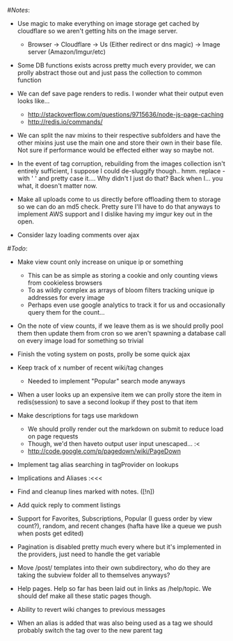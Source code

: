 #*Notes*:
* Use magic to make everything on image storage get cached by cloudflare so we aren't getting hits on the image server.
    * Browser -> Cloudflare -> Us (Either redirect or dns magic) -> Image server (Amazon/Imgur/etc)

* Some DB functions exists across pretty much every provider, we can prolly abstract those out and just pass the collection to common function

* We can def save page renders to redis. I wonder what their output even looks like...
    * http://stackoverflow.com/questions/9715636/node-js-page-caching
    * http://redis.io/commands/

* We can split the nav mixins to their respective subfolders and have the other mixins just use the main one and store their own in their base file. Not sure if performance would be effected either way so maybe not.

* In the event of tag corruption, rebuilding from the images collection isn't entirely sufficient, I suppose I could de-sluggify though.. hmm. replace - with ' ' and pretty case it.... Why didn't I just do that? Back when I... you what, it doesn't matter now.

* Make all uploads come to us directly before offloading them to storage so we can do an md5 check. Pretty sure I'll have to do that anyways to implement AWS support and I dislike having my imgur key out in the open.

* Consider lazy loading comments over ajax

#*Todo*:
* Make view count only increase on unique ip or something
    * This can be as simple as storing a cookie and only counting views from cookieless browsers
    * To as wildly complex as arrays of bloom filters tracking unique ip addresses for every image
    * Perhaps even use google analytics to track it for us and occasionally query them for the count...

* On the note of view counts, if we leave them as is we should prolly pool them then update them from cron so we aren't spawning a database call on every image load for something so trivial

* Finish the voting system on posts, prolly be some quick ajax

* Keep track of x number of recent wiki/tag changes
    * Needed to implement "Popular" search mode anyways

* When a user looks up an expensive item we can prolly store the item in redis(session) to save a second lookup if they post to that item

* Make descriptions for tags use markdown
    * We should prolly render out the markdown on submit to reduce load on page requests
    * Though, we'd then haveto output user input unescaped... :<
    * http://code.google.com/p/pagedown/wiki/PageDown

* Implement tag alias searching in tagProvider on lookups

* Implications and Aliases :<<<

* Find and cleanup lines marked with notes. ([!n])

* Add quick reply to comment listings

* Support for Favorites, Subscriptions, Popular (I guess order by view count?), random, and recent changes (hafta have like a queue we push when posts get edited)

* Pagination is disabled pretty much every where but it's implemented in the providers, just need to handle the get variable

* Move /post/ templates into their own subdirectory, who do they are taking the subview folder all to themselves anyways?

* Help pages. Help so far has been laid out in links as /help/topic. We should def make all these static pages though.

* Ability to revert wiki changes to previous messages

* When an alias is added that was also being used as a tag we should probably switch the tag over to the new parent tag
